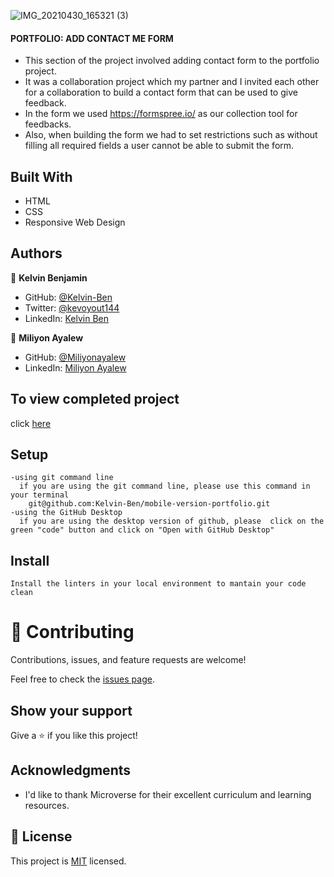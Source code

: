 ![IMG_20210430_165321 (3)](https://github.com/Kelvin-Ben/mobile-version-portfolio/assets/85459676/99e63710-6743-40fa-86a8-4543200c9c35)


#### PORTFOLIO: ADD CONTACT ME FORM
- This section of the project involved adding contact form to the portfolio project.
- It was a collaboration project which my partner and I invited each other for a collaboration to build a contact form that can be used to give feedback.
- In the form we used https://formspree.io/ as our collection tool for feedbacks.
- Also, when building the form we had to set restrictions such as without filling all required fields a user cannot be able to submit the form.

## Built With
- HTML
- CSS
- Responsive Web Design


## Authors

👤 **Kelvin Benjamin**

- GitHub: [@Kelvin-Ben](https://github.com/Kevo-hacker)
- Twitter: [@kevoyout144](https://twitter.com/kevoyout144)
- LinkedIn: [Kelvin Ben](https://www.linkedin.com/in/kelvin-ben-323043173/)

👤 **Miliyon Ayalew**
- GitHub: [@Miliyonayalew](https://github.com/Miliyonayalew)
- LinkedIn: [Miliyon Ayalew ](https://www.linkedin.com/in/miliyon-ayalew/)

## To view completed project 
click [here](https://kelvin-ben.github.io/mobile-version-portfolio/)

## Setup
    -using git command line
      if you are using the git command line, please use this command in your terminal
        git@github.com:Kelvin-Ben/mobile-version-portfolio.git
    -using the GitHub Desktop
      if you are using the desktop version of github, please  click on the green "code" button and click on "Open with GitHub Desktop" 


## Install
    Install the linters in your local environment to mantain your code clean 

# 🤝 Contributing

Contributions, issues, and feature requests are welcome!

Feel free to check the [issues page](../../issues/).

## Show your support

Give a ⭐️ if you like this project!

## Acknowledgments
- I'd like to thank Microverse for their excellent curriculum and learning resources.

## 📝 License

This project is [MIT](https://mit-license.org/) licensed.
